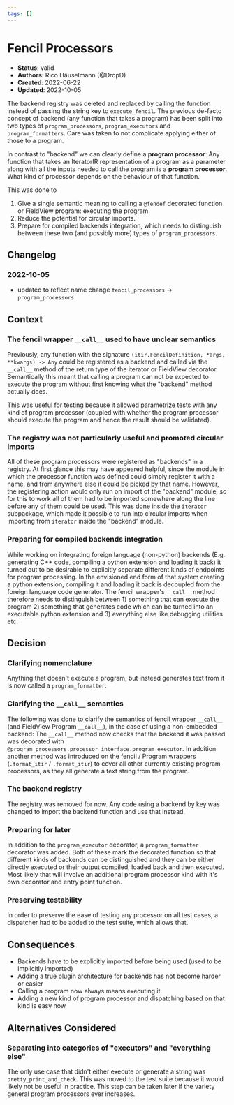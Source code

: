 ```yaml
---
tags: []
---
```


# Fencil Processors

- **Status**: valid
- **Authors**: Rico Häuselmann (@DropD)
- **Created**: 2022-06-22
- **Updated**: 2022-10-05

The backend registry was deleted and replaced by calling the function instead of passing the string key to `execute_fencil`. The previous de-facto concept of backend (any function that takes a program) has been split into two types of `program_processors`, `program_executors` and `program_formatters`. Care was taken to not complicate applying either of those to a program.

In contrast to "backend" we can clearly define a **program processor**: Any function that takes an IteratorIR representation of a program as a parameter along with all the inputs needed to call the program is a **program processor**. What kind of processor depends on the behaviour of that function.

This was done to

1. Give a single semantic meaning to calling a `@fendef` decorated function or FieldView program: executing the program.
1. Reduce the potential for circular imports.
1. Prepare for compiled backends integration, which needs to distinguish between these two (and possibly more) types of `program_processors`.

## Changelog

### 2022-10-05

- updated to reflect name change `fencil_processors` -> `program_processors`

## Context

### The fencil wrapper `__call__` used to have unclear semantics

Previously, any function with the signature `(itir.FencilDefinition, *args, **kwargs) -> Any` could be registered as a backend and called via the `__call__` method of the return type of the iterator or FieldView decorator. Semantically this meant that calling a program can not be expected to execute the program without first knowing what the "backend" method actually does.

This was useful for testing because it allowed parametrize tests with any kind of program processor (coupled with whether the program processor should execute the program and hence the result should be validated).

### The registry was not particularly useful and promoted circular imports

All of these program processors were registered as "backends" in a registry. At first glance this may have appeared helpful, since the module in which the processor function was defined could simply register it with a name, and from anywhere else it could be picked by that name. However, the registering action would only run on import of the "backend" module, so for this to work all of them had to be imported somewhere along the line before any of them could be used. This was done inside the `iterator` subpackage, which made it possible to run into circular imports when importing from `iterator` inside the "backend" module.

### Preparing for compiled backends integration

While working on integrating foreign language (non-python) backends (E.g. generating C++ code, compiling a python extension and loading it back) it turned out to be desirable to explicitly separate different kinds of endpoints for program processing. In the envisioned end form of that system creating a python extension, compiling it and loading it back is decoupled from the foreign language code generator. The fencil wrapper's `__call__` method therefore needs to distinguish between 1) something that can execute the program 2) something that generates code which can be turned into an executable python extension and 3) everything else like debugging utilities etc.

## Decision

### Clarifying nomenclature

Anything that doesn't execute a program, but instead generates text from it is now called a `program_formatter`.

### Clarifying the `__call__` semantics

The following was done to clarify the semantics of fencil wrapper `__call__` (and FieldView Program `__call__`), in the case of using a non-embedded backend: The `__call__` method now checks that the backend it was passed was decorated with `@program_processors.processor_interface.program_executor`. In addition another method was introduced on the fencil / Program wrappers (`.format_itir` / `.format_itir`) to cover all other currently existing program processors, as they all generate a text string from the program.

### The backend registry

The registry was removed for now. Any code using a backend by key was changed to import the backend function and use that instead.

### Preparing for later

In addition to the `program_executor` decorator, a `program_formatter` decorator was added. Both of these mark the decorated function so that different kinds of backends can be distinguished and they can be either directly executed or their output compiled, loaded back and then executed. Most likely that will involve an additional program processor kind with it's own decorator and entry point function.

### Preserving testability

In order to preserve the ease of testing any processor on all test cases, a dispatcher had to be added to the test suite, which allows that.

## Consequences

- Backends have to be explicitly imported before being used (used to be implicitly imported)
- Adding a true plugin architecture for backends has not become harder or easier
- Calling a program now always means executing it
- Adding a new kind of program processor and dispatching based on that kind is easy now

## Alternatives Considered

### Separating into categories of "executors" and "everything else"

The only use case that didn't either execute or generate a string was `pretty_print_and_check`. This was moved to the test suite because it would likely not be useful in practice. This step can be taken later if the variety general program processors ever increases.
